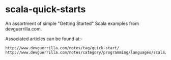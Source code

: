 # scala-quick-starts
An assortment of simple "Getting Started" Scala examples from devguerrilla.com.

Associated articles can be found at:-

	http://www.devguerrilla.com/notes/tag/quick-start/
	http://www.devguerrilla.com/notes/category/programming/languages/scala/
